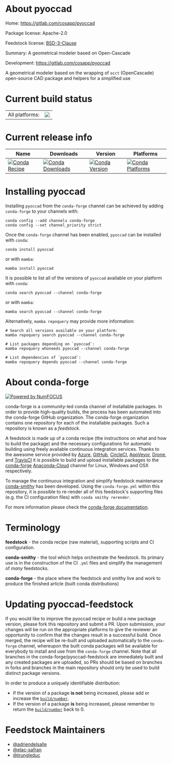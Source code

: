 About pyoccad
=============

Home: https://gitlab.com/cosapp/pyoccad

Package license: Apache-2.0

Feedstock license: [BSD-3-Clause](https://github.com/conda-forge/pyoccad-feedstock/blob/main/LICENSE.txt)

Summary: A geometrical modeler based on Open-Cascade

Development: https://gitlab.com/cosapp/pyoccad

A geometrical modeler based on the wrapping of `occt` (OpenCascade) open-source CAD package and helpers for a simplified use

Current build status
====================


<table><tr><td>All platforms:</td>
    <td>
      <a href="https://dev.azure.com/conda-forge/feedstock-builds/_build/latest?definitionId=12721&branchName=main">
        <img src="https://dev.azure.com/conda-forge/feedstock-builds/_apis/build/status/pyoccad-feedstock?branchName=main">
      </a>
    </td>
  </tr>
</table>

Current release info
====================

| Name | Downloads | Version | Platforms |
| --- | --- | --- | --- |
| [![Conda Recipe](https://img.shields.io/badge/recipe-pyoccad-green.svg)](https://anaconda.org/conda-forge/pyoccad) | [![Conda Downloads](https://img.shields.io/conda/dn/conda-forge/pyoccad.svg)](https://anaconda.org/conda-forge/pyoccad) | [![Conda Version](https://img.shields.io/conda/vn/conda-forge/pyoccad.svg)](https://anaconda.org/conda-forge/pyoccad) | [![Conda Platforms](https://img.shields.io/conda/pn/conda-forge/pyoccad.svg)](https://anaconda.org/conda-forge/pyoccad) |

Installing pyoccad
==================

Installing `pyoccad` from the `conda-forge` channel can be achieved by adding `conda-forge` to your channels with:

```
conda config --add channels conda-forge
conda config --set channel_priority strict
```

Once the `conda-forge` channel has been enabled, `pyoccad` can be installed with `conda`:

```
conda install pyoccad
```

or with `mamba`:

```
mamba install pyoccad
```

It is possible to list all of the versions of `pyoccad` available on your platform with `conda`:

```
conda search pyoccad --channel conda-forge
```

or with `mamba`:

```
mamba search pyoccad --channel conda-forge
```

Alternatively, `mamba repoquery` may provide more information:

```
# Search all versions available on your platform:
mamba repoquery search pyoccad --channel conda-forge

# List packages depending on `pyoccad`:
mamba repoquery whoneeds pyoccad --channel conda-forge

# List dependencies of `pyoccad`:
mamba repoquery depends pyoccad --channel conda-forge
```


About conda-forge
=================

[![Powered by
NumFOCUS](https://img.shields.io/badge/powered%20by-NumFOCUS-orange.svg?style=flat&colorA=E1523D&colorB=007D8A)](https://numfocus.org)

conda-forge is a community-led conda channel of installable packages.
In order to provide high-quality builds, the process has been automated into the
conda-forge GitHub organization. The conda-forge organization contains one repository
for each of the installable packages. Such a repository is known as a *feedstock*.

A feedstock is made up of a conda recipe (the instructions on what and how to build
the package) and the necessary configurations for automatic building using freely
available continuous integration services. Thanks to the awesome service provided by
[Azure](https://azure.microsoft.com/en-us/services/devops/), [GitHub](https://github.com/),
[CircleCI](https://circleci.com/), [AppVeyor](https://www.appveyor.com/),
[Drone](https://cloud.drone.io/welcome), and [TravisCI](https://travis-ci.com/)
it is possible to build and upload installable packages to the
[conda-forge](https://anaconda.org/conda-forge) [Anaconda-Cloud](https://anaconda.org/)
channel for Linux, Windows and OSX respectively.

To manage the continuous integration and simplify feedstock maintenance
[conda-smithy](https://github.com/conda-forge/conda-smithy) has been developed.
Using the ``conda-forge.yml`` within this repository, it is possible to re-render all of
this feedstock's supporting files (e.g. the CI configuration files) with ``conda smithy rerender``.

For more information please check the [conda-forge documentation](https://conda-forge.org/docs/).

Terminology
===========

**feedstock** - the conda recipe (raw material), supporting scripts and CI configuration.

**conda-smithy** - the tool which helps orchestrate the feedstock.
                   Its primary use is in the construction of the CI ``.yml`` files
                   and simplify the management of *many* feedstocks.

**conda-forge** - the place where the feedstock and smithy live and work to
                  produce the finished article (built conda distributions)


Updating pyoccad-feedstock
==========================

If you would like to improve the pyoccad recipe or build a new
package version, please fork this repository and submit a PR. Upon submission,
your changes will be run on the appropriate platforms to give the reviewer an
opportunity to confirm that the changes result in a successful build. Once
merged, the recipe will be re-built and uploaded automatically to the
`conda-forge` channel, whereupon the built conda packages will be available for
everybody to install and use from the `conda-forge` channel.
Note that all branches in the conda-forge/pyoccad-feedstock are
immediately built and any created packages are uploaded, so PRs should be based
on branches in forks and branches in the main repository should only be used to
build distinct package versions.

In order to produce a uniquely identifiable distribution:
 * If the version of a package **is not** being increased, please add or increase
   the [``build/number``](https://docs.conda.io/projects/conda-build/en/latest/resources/define-metadata.html#build-number-and-string).
 * If the version of a package **is** being increased, please remember to return
   the [``build/number``](https://docs.conda.io/projects/conda-build/en/latest/resources/define-metadata.html#build-number-and-string)
   back to 0.

Feedstock Maintainers
=====================

* [@adriendelsalle](https://github.com/adriendelsalle/)
* [@elac-safran](https://github.com/elac-safran/)
* [@trungleduc](https://github.com/trungleduc/)

